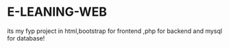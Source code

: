 # E-LEANING-WEB
its my fyp project in html,bootstrap for frontend ,php for backend and mysql for database!
